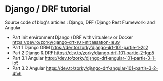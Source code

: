 # Django / DRF tutorial

Source code of blog's articles : Django, DRF (Django Rest Framework) and Angular

* Part init environment Django / DRF with virtualenv or Docker  https://dev.to/zorky/django-drf-101-initialisation-1e39
* Part 1 Django ORM https://dev.to/zorky/django-drf-101-partie-1-2p2 
* Part 2 Django & DRF https://dev.to/zorky/django-drf-101-partie-2-1gp5 
* Part 3.1 Angular https://dev.to/zorky/django-drf-angular-101-partie-3-1-io5 
* Part 3.2 Angular https://dev.to/zorky/django-drf-angular-101-partie-3-2-4foh
